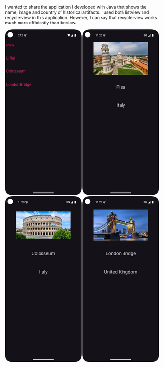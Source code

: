 I wanted to share the application I developed with Java that shows the name, image and country of historical artifacts.
I used both listview and recyclerview in this application.
However, I can say that recyclerview works much more efficiently than listview.

![](https://github.com/alcngns/LandmarkBook/blob/master/1.png)
![](https://github.com/alcngns/LandmarkBook/blob/master/2.png)
![](https://github.com/alcngns/LandmarkBook/blob/master/3.png)
![](https://github.com/alcngns/LandmarkBook/blob/master/4.png)

